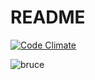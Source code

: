 # README

[![Code Climate](https://codeclimate.com/github/rumblex/rubyrampage2016-justbreathe/badges/gpa.svg)](https://codeclimate.com/github/rumblex/rubyrampage2016-justbreathe)

![bruce](https://media.giphy.com/media/9WHE2bo5Na9Gg/giphy.gif)
